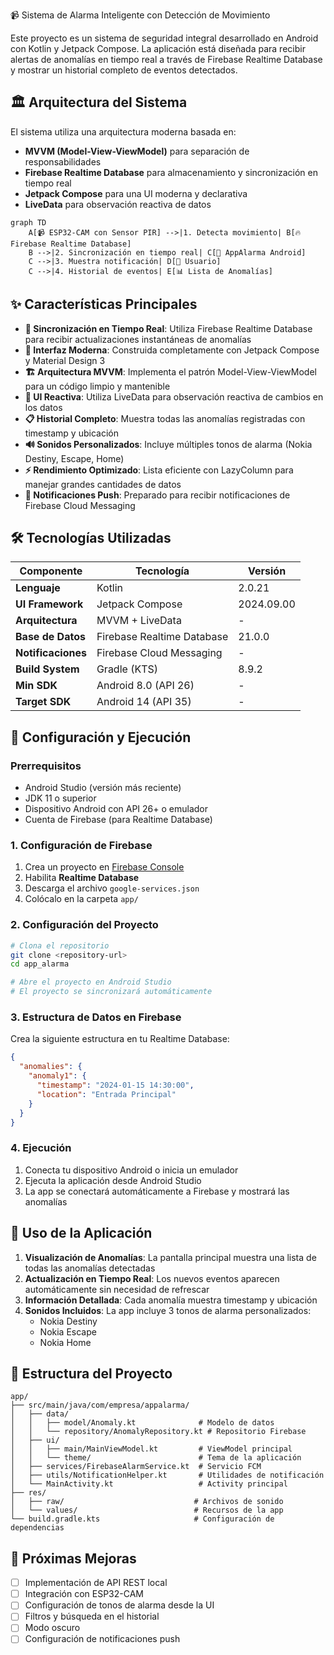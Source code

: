 📹 Sistema de Alarma Inteligente con Detección de Movimiento

Este proyecto es un sistema de seguridad integral desarrollado en Android con Kotlin y Jetpack Compose. La aplicación está diseñada para recibir alertas de anomalías en tiempo real a través de Firebase Realtime Database y mostrar un historial completo de eventos detectados.

## 🏛️ Arquitectura del Sistema

El sistema utiliza una arquitectura moderna basada en:
- **MVVM (Model-View-ViewModel)** para separación de responsabilidades
- **Firebase Realtime Database** para almacenamiento y sincronización en tiempo real
- **Jetpack Compose** para una UI moderna y declarativa
- **LiveData** para observación reactiva de datos

```mermaid
graph TD
    A[📹 ESP32-CAM con Sensor PIR] -->|1. Detecta movimiento| B[🔥 Firebase Realtime Database]
    B -->|2. Sincronización en tiempo real| C[📱 AppAlarma Android]
    C -->|3. Muestra notificación| D[👤 Usuario]
    C -->|4. Historial de eventos| E[📊 Lista de Anomalías]
```
## ✨ Características Principales

- **🔄 Sincronización en Tiempo Real**: Utiliza Firebase Realtime Database para recibir actualizaciones instantáneas de anomalías
- **🎨 Interfaz Moderna**: Construida completamente con Jetpack Compose y Material Design 3
- **🏗️ Arquitectura MVVM**: Implementa el patrón Model-View-ViewModel para un código limpio y mantenible
- **📱 UI Reactiva**: Utiliza LiveData para observación reactiva de cambios en los datos
- **📋 Historial Completo**: Muestra todas las anomalías registradas con timestamp y ubicación
- **🔊 Sonidos Personalizados**: Incluye múltiples tonos de alarma (Nokia Destiny, Escape, Home)
- **⚡ Rendimiento Optimizado**: Lista eficiente con LazyColumn para manejar grandes cantidades de datos
- **🎯 Notificaciones Push**: Preparado para recibir notificaciones de Firebase Cloud Messaging
## 🛠️ Tecnologías Utilizadas

| Componente | Tecnología | Versión |
|------------|------------|----------|
| **Lenguaje** | Kotlin | 2.0.21 |
| **UI Framework** | Jetpack Compose | 2024.09.00 |
| **Arquitectura** | MVVM + LiveData | - |
| **Base de Datos** | Firebase Realtime Database | 21.0.0 |
| **Notificaciones** | Firebase Cloud Messaging | - |
| **Build System** | Gradle (KTS) | 8.9.2 |
| **Min SDK** | Android 8.0 (API 26) | - |
| **Target SDK** | Android 14 (API 35) | - |
## 🚀 Configuración y Ejecución

### Prerrequisitos
- Android Studio (versión más reciente)
- JDK 11 o superior
- Dispositivo Android con API 26+ o emulador
- Cuenta de Firebase (para Realtime Database)

### 1. Configuración de Firebase
1. Crea un proyecto en [Firebase Console](https://console.firebase.google.com/)
2. Habilita **Realtime Database**
3. Descarga el archivo `google-services.json`
4. Colócalo en la carpeta `app/`

### 2. Configuración del Proyecto
```bash
# Clona el repositorio
git clone <repository-url>
cd app_alarma

# Abre el proyecto en Android Studio
# El proyecto se sincronizará automáticamente
```

### 3. Estructura de Datos en Firebase
Crea la siguiente estructura en tu Realtime Database:
```json
{
  "anomalies": {
    "anomaly1": {
      "timestamp": "2024-01-15 14:30:00",
      "location": "Entrada Principal"
    }
  }
}
```

### 4. Ejecución
1. Conecta tu dispositivo Android o inicia un emulador
2. Ejecuta la aplicación desde Android Studio
3. La app se conectará automáticamente a Firebase y mostrará las anomalías
## 📱 Uso de la Aplicación

1. **Visualización de Anomalías**: La pantalla principal muestra una lista de todas las anomalías detectadas
2. **Actualización en Tiempo Real**: Los nuevos eventos aparecen automáticamente sin necesidad de refrescar
3. **Información Detallada**: Cada anomalía muestra timestamp y ubicación
4. **Sonidos Incluidos**: La app incluye 3 tonos de alarma personalizados:
   - Nokia Destiny
   - Nokia Escape  
   - Nokia Home

## 📁 Estructura del Proyecto

```
app/
├── src/main/java/com/empresa/appalarma/
│   ├── data/
│   │   ├── model/Anomaly.kt              # Modelo de datos
│   │   └── repository/AnomalyRepository.kt # Repositorio Firebase
│   ├── ui/
│   │   ├── main/MainViewModel.kt         # ViewModel principal
│   │   └── theme/                        # Tema de la aplicación
│   ├── services/FirebaseAlarmService.kt  # Servicio FCM
│   ├── utils/NotificationHelper.kt       # Utilidades de notificación
│   └── MainActivity.kt                   # Activity principal
├── res/
│   ├── raw/                             # Archivos de sonido
│   └── values/                          # Recursos de la app
└── build.gradle.kts                     # Configuración de dependencias
```

## 🔧 Próximas Mejoras

- [ ] Implementación de API REST local
- [ ] Integración con ESP32-CAM
- [ ] Configuración de tonos de alarma desde la UI
- [ ] Filtros y búsqueda en el historial
- [ ] Modo oscuro
- [ ] Configuración de notificaciones push